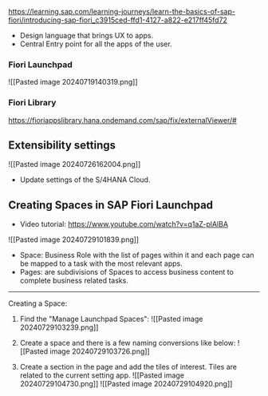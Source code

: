 https://learning.sap.com/learning-journeys/learn-the-basics-of-sap-fiori/introducing-sap-fiori_c3915ced-ffd1-4127-a822-e217ff45fd72

+ Design language that brings UX to apps. 
+ Central Entry point for all the apps of the user. 

### Fiori Launchpad 

![[Pasted image 20240719140319.png]]
### Fiori Library

https://fioriappslibrary.hana.ondemand.com/sap/fix/externalViewer/#

## Extensibility settings
![[Pasted image 20240726162004.png]]

+ Update settings of the S/4HANA Cloud.

## Creating Spaces in SAP Fiori Launchpad 

+ Video tutorial: https://www.youtube.com/watch?v=q1aZ-plAlBA

![[Pasted image 20240729101839.png]]

+ Space: Business Role with the list of pages within it and each page can be mapped to a task with the most relevant apps. 
+ Pages: are subdivisions of Spaces to access business content to complete business related tasks.
----------
Creating a Space: 

1)  Find the "Manage Launchpad Spaces": 
	![[Pasted image 20240729103239.png]]
	
2) Create a space and there is a few naming conversions like below: 
![[Pasted image 20240729103726.png]]


3) Create a section in the page and add the tiles of interest. Tiles are related to the current setting app. 
![[Pasted image 20240729104730.png]]
![[Pasted image 20240729104920.png]]